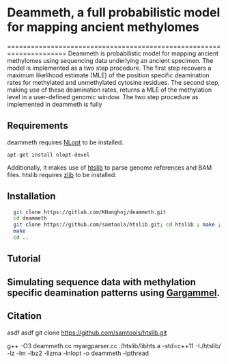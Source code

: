 
# Deammeth, a full probabilistic model for mapping ancient methylomes
=====================================================================
Deammeth is probabilistic model for mapping ancient methylomes using sequencing data underlying an ancient specimen.
The model is implemented as a two step procedure. The first step recovers a maximum likelihood estimate (MLE) of the position specific deamination rates for methylated and unmethylated cytosine residues. The second step, making use of these deamination rates, returns a MLE of the methylation level in a user-defined genomic window. The two step procedure as implemented in deammeth is fully 

## Requirements
deammeth requires [NLopt](https://nlopt.readthedocs.io/en/latest/) to be installed.

    apt-get install nlopt-devel

Additionally, it makes use of [htslib](https://github.com/samtools/htslib.git) to parse genome references and BAM files. htslib requires [zlib](https://zlib.net/) to be installed.
## Installation

``` bash
  git clone https://gitlab.com/KHanghoj/deammeth.git
  cd deammeth
  git clone https://github.com/samtools/htslib.git; cd htslib ; make ; cd ..
  make
  cd ..
```

## Tutorial

## Simulating sequence data with methylation specific deamination patterns using [Gargammel](https://github.com/grenaud/gargammel).

## Citation

asdf asdf 
git clone https://github.com/samtools/htslib.git

g++  -O3  deammeth.cc myargparser.cc ./htslib/libhts.a -std=c++11 -I./htslib/ -lz -lm -lbz2 -llzma -lnlopt -o deammeth -lpthread
